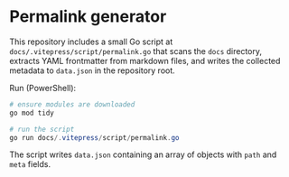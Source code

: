 # Permalink generator

This repository includes a small Go script at `docs/.vitepress/script/permalink.go` that scans the `docs` directory,
extracts YAML frontmatter from markdown files, and writes the collected metadata to `data.json` in the repository root.

Run (PowerShell):

```powershell
# ensure modules are downloaded
go mod tidy

# run the script
go run docs/.vitepress/script/permalink.go
```

The script writes `data.json` containing an array of objects with `path` and `meta` fields.
